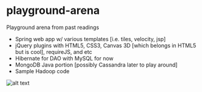 playground-arena
================

Playground arena from past readings
* Spring web app w/ various templates [i.e. tiles, velocity, jsp]
* jQuery plugins with HTML5, CSS3, Canvas 3D [which belongs in HTML5 but is cool], requireJS, and etc
* Hibernate for DAO with MySQL for now
* MongoDB Java portion [possibly Cassandra later to play around]
* Sample Hadoop code

![alt text](https://github.com/JHKTruth/playground-arena/tree/master/examples/generic/src/main/webapp/images/screenshots/indexSS.jpg "Hi there")
